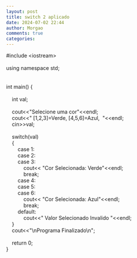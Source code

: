 ```yaml
---
layout: post
title: switch 2 aplicado
date: 2024-07-02 22:44
author: Morgao
comments: true
categories: 
---
```

#include &lt;iostream&gt;<br /><br />using namespace std;<br /><br /><br />int main() {<br />&nbsp;&nbsp;&nbsp; <br />&nbsp;&nbsp;&nbsp; int val;<br />&nbsp;&nbsp;&nbsp; <br />&nbsp;&nbsp;&nbsp; cout&lt;&lt;"Selecione uma cor"&lt;&lt;endl;<br />&nbsp;&nbsp;&nbsp; cout&lt;&lt;" [1,2,3]=Verde, [4,5,6]=Azul,&nbsp; "&lt;&lt;endl;<br />&nbsp;&nbsp;&nbsp; cin&gt;&gt;val;<br />&nbsp;&nbsp;&nbsp; <br />&nbsp;&nbsp;&nbsp; switch(val)<br />&nbsp;&nbsp;&nbsp; {<br />&nbsp;&nbsp;&nbsp; &nbsp;&nbsp;&nbsp; case 1:<br />&nbsp;&nbsp;&nbsp; &nbsp;&nbsp;&nbsp; case 2:<br />&nbsp;&nbsp;&nbsp; &nbsp;&nbsp;&nbsp; case 3:&nbsp;&nbsp;&nbsp; &nbsp;&nbsp;&nbsp; &nbsp;&nbsp;&nbsp; &nbsp;&nbsp;&nbsp; &nbsp;&nbsp;&nbsp; <br />&nbsp;&nbsp;&nbsp; &nbsp;&nbsp;&nbsp; &nbsp;&nbsp;&nbsp; cout&lt;&lt; "Cor Selecionada: Verde"&lt;&lt;endl;<br />&nbsp;&nbsp;&nbsp; &nbsp;&nbsp;&nbsp; &nbsp;&nbsp;&nbsp; break;<br />&nbsp;&nbsp;&nbsp; &nbsp;&nbsp;&nbsp; case 4:<br />&nbsp;&nbsp;&nbsp; &nbsp;&nbsp;&nbsp; case 5:<br />&nbsp;&nbsp;&nbsp; &nbsp;&nbsp;&nbsp; case 6:<br />&nbsp;&nbsp;&nbsp; &nbsp;&nbsp;&nbsp; &nbsp;&nbsp;&nbsp; cout&lt;&lt; "Cor Selecionada: Azul"&lt;&lt;endl;<br />&nbsp;&nbsp;&nbsp; &nbsp;&nbsp;&nbsp; &nbsp;&nbsp;&nbsp; break;<br />&nbsp;&nbsp;&nbsp; &nbsp;&nbsp;&nbsp; default:<br />&nbsp;&nbsp;&nbsp; &nbsp;&nbsp;&nbsp; &nbsp;&nbsp;&nbsp; cout&lt;&lt;" Valor Selecionado Invalido "&lt;&lt;endl;<br />&nbsp;&nbsp;&nbsp; }<br />&nbsp;&nbsp;&nbsp; cout&lt;&lt;"\nPrograma Finalizado\n";<br />&nbsp;&nbsp;&nbsp; <br />&nbsp;&nbsp;&nbsp; return 0;<br />}
